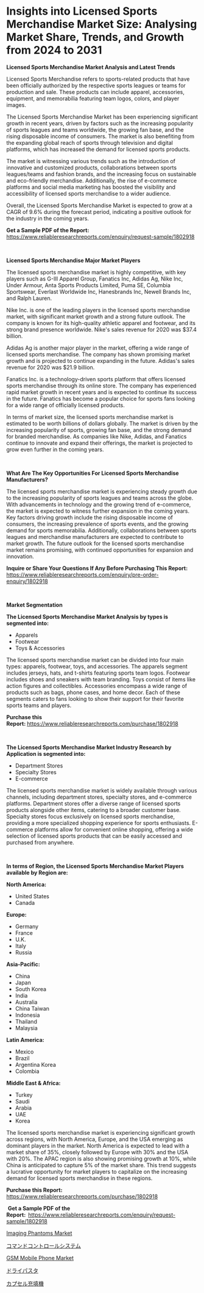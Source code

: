 <p><h1>Insights into Licensed Sports Merchandise Market Size: Analysing Market Share, Trends, and Growth from 2024 to 2031</h1></p><p><strong>Licensed Sports Merchandise Market Analysis and Latest Trends</strong></p>
<p><p>Licensed Sports Merchandise refers to sports-related products that have been officially authorized by the respective sports leagues or teams for production and sale. These products can include apparel, accessories, equipment, and memorabilia featuring team logos, colors, and player images.</p><p>The Licensed Sports Merchandise Market has been experiencing significant growth in recent years, driven by factors such as the increasing popularity of sports leagues and teams worldwide, the growing fan base, and the rising disposable income of consumers. The market is also benefiting from the expanding global reach of sports through television and digital platforms, which has increased the demand for licensed sports products.</p><p>The market is witnessing various trends such as the introduction of innovative and customized products, collaborations between sports leagues/teams and fashion brands, and the increasing focus on sustainable and eco-friendly merchandise. Additionally, the rise of e-commerce platforms and social media marketing has boosted the visibility and accessibility of licensed sports merchandise to a wider audience.</p><p>Overall, the Licensed Sports Merchandise Market is expected to grow at a CAGR of 9.6% during the forecast period, indicating a positive outlook for the industry in the coming years.</p></p>
<p><strong>Get a Sample PDF of the Report:&nbsp;</strong> <a href="https://www.reliableresearchreports.com/enquiry/request-sample/1802918">https://www.reliableresearchreports.com/enquiry/request-sample/1802918</a></p>
<p>&nbsp;</p>
<p><strong>Licensed Sports Merchandise Major Market Players</strong></p>
<p><p>The licensed sports merchandise market is highly competitive, with key players such as G-III Apparel Group, Fanatics Inc, Adidas Ag, Nike Inc, Under Armour, Anta Sports Products Limited, Puma SE, Columbia Sportswear, Everlast Worldwide Inc, Hanesbrands Inc, Newell Brands Inc, and Ralph Lauren. </p><p>Nike Inc. is one of the leading players in the licensed sports merchandise market, with significant market growth and a strong future outlook. The company is known for its high-quality athletic apparel and footwear, and its strong brand presence worldwide. Nike's sales revenue for 2020 was $37.4 billion.</p><p>Adidas Ag is another major player in the market, offering a wide range of licensed sports merchandise. The company has shown promising market growth and is projected to continue expanding in the future. Adidas's sales revenue for 2020 was $21.9 billion.</p><p>Fanatics Inc. is a technology-driven sports platform that offers licensed sports merchandise through its online store. The company has experienced rapid market growth in recent years and is expected to continue its success in the future. Fanatics has become a popular choice for sports fans looking for a wide range of officially licensed products.</p><p>In terms of market size, the licensed sports merchandise market is estimated to be worth billions of dollars globally. The market is driven by the increasing popularity of sports, growing fan base, and the strong demand for branded merchandise. As companies like Nike, Adidas, and Fanatics continue to innovate and expand their offerings, the market is projected to grow even further in the coming years.</p></p>
<p>&nbsp;</p>
<p><strong>What Are The Key Opportunities For Licensed Sports Merchandise Manufacturers?</strong></p>
<p><p>The licensed sports merchandise market is experiencing steady growth due to the increasing popularity of sports leagues and teams across the globe. With advancements in technology and the growing trend of e-commerce, the market is expected to witness further expansion in the coming years. Key factors driving growth include the rising disposable income of consumers, the increasing prevalence of sports events, and the growing demand for sports memorabilia. Additionally, collaborations between sports leagues and merchandise manufacturers are expected to contribute to market growth. The future outlook for the licensed sports merchandise market remains promising, with continued opportunities for expansion and innovation.</p></p>
<p><strong>Inquire or Share Your Questions If Any Before Purchasing This Report:</strong> <a href="https://www.reliableresearchreports.com/enquiry/pre-order-enquiry/1802918">https://www.reliableresearchreports.com/enquiry/pre-order-enquiry/1802918</a></p>
<p>&nbsp;</p>
<p><strong>Market Segmentation</strong></p>
<p><strong>The Licensed Sports Merchandise Market Analysis by types is segmented into:</strong></p>
<p><ul><li>Apparels</li><li>Footwear</li><li>Toys & Accessories</li></ul></p>
<p><p>The licensed sports merchandise market can be divided into four main types: apparels, footwear, toys, and accessories. The apparels segment includes jerseys, hats, and t-shirts featuring sports team logos. Footwear includes shoes and sneakers with team branding. Toys consist of items like action figures and collectibles. Accessories encompass a wide range of products such as bags, phone cases, and home decor. Each of these segments caters to fans looking to show their support for their favorite sports teams and players.</p></p>
<p><strong>Purchase this Report:&nbsp;</strong><a href="https://www.reliableresearchreports.com/purchase/1802918">https://www.reliableresearchreports.com/purchase/1802918</a></p>
<p>&nbsp;</p>
<p><strong>The Licensed Sports Merchandise Market Industry Research by Application is segmented into:</strong></p>
<p><ul><li>Department Stores</li><li>Specialty Stores</li><li>E-commerce</li></ul></p>
<p><p>The licensed sports merchandise market is widely available through various channels, including department stores, specialty stores, and e-commerce platforms. Department stores offer a diverse range of licensed sports products alongside other items, catering to a broader customer base. Specialty stores focus exclusively on licensed sports merchandise, providing a more specialized shopping experience for sports enthusiasts. E-commerce platforms allow for convenient online shopping, offering a wide selection of licensed sports products that can be easily accessed and purchased from anywhere.</p></p>
<p>&nbsp;</p>
<p><strong>In terms of Region, the Licensed Sports Merchandise Market Players available by Region are:</strong></p>
<p>
    <p> <strong> North America: </strong>
        <ul>
            <li>United States</li>
            <li>Canada</li>
        </ul>
        </p> 
    <p> <strong> Europe: </strong>
        <ul>
            <li>Germany</li>
            <li>France</li>
            <li>U.K.</li>
            <li>Italy</li>
            <li>Russia</li>
        </ul>
        </p> 
    <p> <strong> Asia-Pacific: </strong>
        <ul>
            <li>China</li>
            <li>Japan</li>
            <li>South Korea</li>
            <li>India</li>
            <li>Australia</li>
            <li>China Taiwan</li>
            <li>Indonesia</li>
            <li>Thailand</li>
            <li>Malaysia</li>
        </ul>
        </p> 
    <p> <strong> Latin America: </strong>
        <ul>
            <li>Mexico</li>
            <li>Brazil</li>
            <li>Argentina Korea</li>
            <li>Colombia</li>
        </ul>
        </p> 
    <p> <strong> Middle East & Africa: </strong>
        <ul>
            <li>Turkey</li>
            <li>Saudi</li>
            <li>Arabia</li>
            <li>UAE</li>
            <li>Korea</li>
        </ul>
    </p>
    </p>
<p><p>The licensed sports merchandise market is experiencing significant growth across regions, with North America, Europe, and the USA emerging as dominant players in the market. North America is expected to lead with a market share of 35%, closely followed by Europe with 30% and the USA with 20%. The APAC region is also showing promising growth at 10%, while China is anticipated to capture 5% of the market share. This trend suggests a lucrative opportunity for market players to capitalize on the increasing demand for licensed sports merchandise in these regions.</p></p>
<p><strong>Purchase this Report: </strong><a href="https://www.reliableresearchreports.com/purchase/1802918">https://www.reliableresearchreports.com/purchase/1802918</a></p>
<p>&nbsp;<strong>Get a Sample PDF of the Report:&nbsp;&nbsp;</strong><a href="https://www.reliableresearchreports.com/enquiry/request-sample/1802918">https://www.reliableresearchreports.com/enquiry/request-sample/1802918</a></p>
<p><strong></strong></p>
<p><p><a href="https://issuu.com/reportprime-2/docs/imaging-phantoms-market-size-2030.pptx">Imaging Phantoms Market</a></p><p><a href="https://github.com/vtbvgl20191192/Market-Research-Report-List-1/blob/main/86163214503.md">コマンドコントロールシステム</a></p><p><a href="https://github.com/zjyglelu/Market-Research-Report-List-1/blob/main/gsm-mobile-phone-market.md">GSM Mobile Phone Market</a></p><p><a href="https://medium.com/@frankfurter35566/%E3%83%89%E3%83%A9%E3%82%A4%E3%83%91%E3%82%B9%E3%82%BF%E5%B8%82%E5%A0%B4%E8%AA%BF%E6%9F%BB%E3%83%AC%E3%83%9D%E3%83%BC%E3%83%88-%E3%81%9D%E3%81%AE%E6%AD%B4%E5%8F%B2%E3%81%A82024%E5%B9%B4%E3%81%8B%E3%82%892031%E5%B9%B4%E3%81%BE%E3%81%A7%E3%81%AE%E4%BA%88%E6%B8%AC-f148f9dfaa88">ドライパスタ</a></p><p><a href="https://github.com/avwofrml53535/Market-Research-Report-List-1/blob/main/12803484502.md">カプセル充填機</a></p></p>